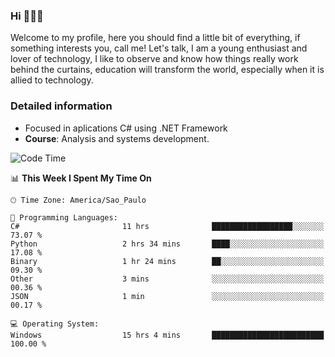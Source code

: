 


### Hi 🙋🏽‍♂️

Welcome to my profile, here you should find a little bit of everything, if something interests you, call me! Let's talk,
I am a young enthusiast and lover of technology, I like to observe and know how things really work behind the curtains, 
education will transform the world, especially when it is allied to technology.

### Detailed information
* Focused in aplications C# using .NET Framework
* **Course**: Analysis and systems development.

<!--START_SECTION:waka-->
![Code Time](http://img.shields.io/badge/Code%20Time-466%20hrs%2011%20mins-blue)

📊 **This Week I Spent My Time On** 

```text
🕑︎ Time Zone: America/Sao_Paulo

💬 Programming Languages: 
C#                       11 hrs              ██████████████████░░░░░░░   73.07 % 
Python                   2 hrs 34 mins       ████░░░░░░░░░░░░░░░░░░░░░   17.08 % 
Binary                   1 hr 24 mins        ██░░░░░░░░░░░░░░░░░░░░░░░   09.30 % 
Other                    3 mins              ░░░░░░░░░░░░░░░░░░░░░░░░░   00.36 % 
JSON                     1 min               ░░░░░░░░░░░░░░░░░░░░░░░░░   00.17 % 

💻 Operating System: 
Windows                  15 hrs 4 mins       █████████████████████████   100.00 % 
```


<!--END_SECTION:waka-->


